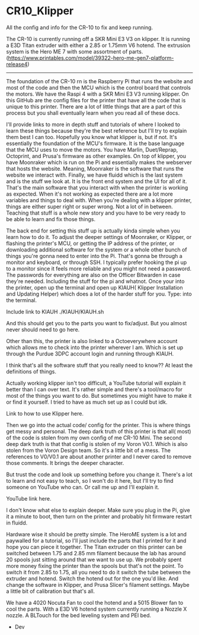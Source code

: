 # CR10_Klipper
All the config and info for the CR-10 to fix and keep running. 


The CR-10 is currently running off a SKR Mini E3 V3 on klipper. 
It is running a E3D Titan extruder with either a 2.85 or 1.75mm V6 hotend. 
The extrusion system is the Hero ME 7 with some assortment of parts. (https://www.printables.com/model/39322-hero-me-gen7-platform-release4)

---------------

The foundation of the CR-10 rn is the Raspberry Pi that runs the website and most of the code and then the MCU which is the control board that controls the motors. We have the Raspi 4 with a SKR Mini E3 V3 running klipper. On this GitHub are the config files for the printer that have all the code that is unique to this printer. There are a lot of little things that are a part of this process but you shall eventually learn when you read all of these docs. 

I'll provide links to more in depth stuff and tutorials of where I looked to learn these things because they're the best reference but I'll try to explain them best I can too. Hopefully you know what klipper is, but if not. It's essentially the foundation of the MCU's firmware. It is the base language that the MCU uses to move the motors. You have Marlin, Duet/Reprap, Octoprint, and Prusa's firmware as other examples. On top of klipper, you have Moonraker which is run on the Pi and essentially makes the webserver that hosts the website. Meaning, Moonraker is the software that runs the website we interact with. Finally, we have fluidd which is the last system and is the stuff we look at. It is the front end system and the UI for all of it. That's the main software that you interact with when the printer is working as expected. When it's not working as expected there are a lot more variables and things to deal with. When you're dealing with a klipper printer, things are either super right or super wrong. Not a lot of in between. Teaching that stuff is a whole new story and you have to be very ready to be able to learn and fix those things. 

The back end for setting this stuff up is actually kinda simple when you learn how to do it. To adjust the deeper settings of Moonraker, or Klipper, or flashing the printer's MCU, or getting the IP address of the printer, or downloading additional software for the system or a whole other bunch of things you're gonna need to enter into the Pi. That's gonna be through a monitor and keyboard, or through SSH. I typically prefer hooking the pi up to a monitor since it feels more reliable and you might not need a password. The passwords for everything are also on the Officer Bitwarden in case they're needed. Including the stuff for the pi and whatnot. Once your into the printer, open up the terminal and open up KIAUH( Klipper Installation and Updating Helper) which does a lot of the harder stuff for you. Type: into the terminal. 

Include link to KIAUH
./KIAUH/KIAUH.sh

And this should get you to the parts you want to fix/adjust. But you almost never should need to go here. 

Other than this, the printer is also linked to a Octoeverywhere account which allows me to check into the printer wherever I am. Which is  set up through the Purdue 3DPC account login and running through KIAUH. 

I think that's all the software stuff that you really need to know?? At least the definitions of things.

Actually working klipper isn't too difficult, a YouTube tutorial will explain it better than I can over text. It's rather simple and there's a tool/macro for most of the things you want to do. But sometimes you might have to make it or find it yourself. I tried to have as much set up as I could but idk. 

Link to how to use Klipper here. 

Then we go into the actual code/ config for the printer. This is where things get messy and personal. The deep dark truth of this printer is that all( most) of the code is stolen from my own config of me CR-10 Mini. The second deep dark truth is that that config is stolen of my Voron V0.1. Which is also stolen from the Voron Design team. So it's a little bit of a mess. The references to V0/V0.1 are about another printer and I never cared to remove those comments. It brings the deeper character.

But trust the code and look up something before you change it. There's a lot to learn and not easy to teach, so I won't do it here, but I'll try to find someone on YouTube who can. Or call me up and I'll explain it. 

YouTube link here.

I don't know what else to explain deeper. Make sure you  plug in the Pi, give it a minute to boot, then turn on the printer and probably hit firmware restart in fluidd. 


Hardware wise it should be pretty simple. The HeroME system is a lot and paywalled for a tutorial, so I'll just include the parts that I printed for it and hope you can piece it together. The Titan extruder on this printer can be switched between 1.75 and 2.85 mm filament because the lab has around 20 spools just sitting around that we want to use up. We probably spent more money fixing the printer than the spools but that's not the point. To switch it from 2.85 to 1.75, all you need to do it switch the tube between the extruder and hotend. Switch the hotend out for the one you'd like. And change the software in Klipper, and Prusa Slicer's filament settings. Maybe a little bit of calibration but that's all. 

We have a 4020 Nocuta Fan to cool the hotend and a 5015 Blower fan to cool the parts. With a E3D V6 hotend system currently running a Nozzle X nozzle. A BLTouch for the bed leveling system and PEI bed. 

- Dev


